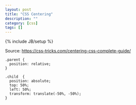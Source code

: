 ```yaml
---
layout: post
title: "CSS Centering"
description: ""
category: [css]
tags: []
---
```

{% include JB/setup %}

Source: <https://css-tricks.com/centering-css-complete-guide/>

    .parent {
      position: relative;
    }

    .child  {
      position: absolute;
      top: 50%;
      left: 50%;
      transform: translate(-50%, -50%);
    }